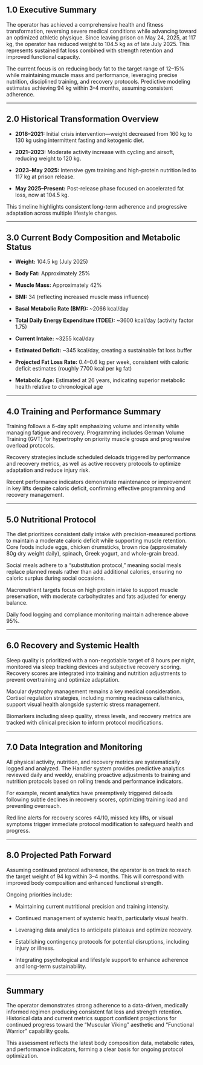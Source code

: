 ## 1.0 Executive Summary

The operator has achieved a comprehensive health and fitness transformation, reversing severe medical conditions while advancing toward an optimized athletic physique. Since leaving prison on May 24, 2025, at 117 kg, the operator has reduced weight to 104.5 kg as of late July 2025. This represents sustained fat loss combined with strength retention and improved functional capacity.

The current focus is on reducing body fat to the target range of 12–15% while maintaining muscle mass and performance, leveraging precise nutrition, disciplined training, and recovery protocols. Predictive modeling estimates achieving 94 kg within 3–4 months, assuming consistent adherence.

---

## 2.0 Historical Transformation Overview

- **2018–2021:** Initial crisis intervention—weight decreased from 160 kg to 130 kg using intermittent fasting and ketogenic diet.
    
- **2021–2023:** Moderate activity increase with cycling and airsoft, reducing weight to 120 kg.
    
- **2023–May 2025:** Intensive gym training and high-protein nutrition led to 117 kg at prison release.
    
- **May 2025–Present:** Post-release phase focused on accelerated fat loss, now at 104.5 kg.
    

This timeline highlights consistent long-term adherence and progressive adaptation across multiple lifestyle changes.

---

## 3.0 Current Body Composition and Metabolic Status

- **Weight:** 104.5 kg (July 2025)
    
- **Body Fat:** Approximately 25%
    
- **Muscle Mass:** Approximately 42%
    
- **BMI:** 34 (reflecting increased muscle mass influence)
    
- **Basal Metabolic Rate (BMR):** ~2066 kcal/day
    
- **Total Daily Energy Expenditure (TDEE):** ~3600 kcal/day (activity factor 1.75)
    
- **Current Intake:** ~3255 kcal/day
    
- **Estimated Deficit:** ~345 kcal/day, creating a sustainable fat loss buffer
    
- **Projected Fat Loss Rate:** 0.4–0.6 kg per week, consistent with caloric deficit estimates (roughly 7700 kcal per kg fat)
    
- **Metabolic Age:** Estimated at 26 years, indicating superior metabolic health relative to chronological age
    

---

## 4.0 Training and Performance Summary

Training follows a 6-day split emphasizing volume and intensity while managing fatigue and recovery. Programming includes German Volume Training (GVT) for hypertrophy on priority muscle groups and progressive overload protocols.

Recovery strategies include scheduled deloads triggered by performance and recovery metrics, as well as active recovery protocols to optimize adaptation and reduce injury risk.

Recent performance indicators demonstrate maintenance or improvement in key lifts despite caloric deficit, confirming effective programming and recovery management.

---

## 5.0 Nutritional Protocol

The diet prioritizes consistent daily intake with precision-measured portions to maintain a moderate caloric deficit while supporting muscle retention. Core foods include eggs, chicken drumsticks, brown rice (approximately 80g dry weight daily), spinach, Greek yogurt, and whole-grain bread.

Social meals adhere to a “substitution protocol,” meaning social meals replace planned meals rather than add additional calories, ensuring no caloric surplus during social occasions.

Macronutrient targets focus on high protein intake to support muscle preservation, with moderate carbohydrates and fats adjusted for energy balance.

Daily food logging and compliance monitoring maintain adherence above 95%.

---

## 6.0 Recovery and Systemic Health

Sleep quality is prioritized with a non-negotiable target of 8 hours per night, monitored via sleep tracking devices and subjective recovery scoring. Recovery scores are integrated into training and nutrition adjustments to prevent overtraining and optimize adaptation.

Macular dystrophy management remains a key medical consideration. Cortisol regulation strategies, including morning readiness calisthenics, support visual health alongside systemic stress management.

Biomarkers including sleep quality, stress levels, and recovery metrics are tracked with clinical precision to inform protocol modifications.

---

## 7.0 Data Integration and Monitoring

All physical activity, nutrition, and recovery metrics are systematically logged and analyzed. The Handler system provides predictive analytics reviewed daily and weekly, enabling proactive adjustments to training and nutrition protocols based on rolling trends and performance indicators.

For example, recent analytics have preemptively triggered deloads following subtle declines in recovery scores, optimizing training load and preventing overreach.

Red line alerts for recovery scores ≤4/10, missed key lifts, or visual symptoms trigger immediate protocol modification to safeguard health and progress.

---

## 8.0 Projected Path Forward

Assuming continued protocol adherence, the operator is on track to reach the target weight of 94 kg within 3–4 months. This will correspond with improved body composition and enhanced functional strength.

Ongoing priorities include:

- Maintaining current nutritional precision and training intensity.
    
- Continued management of systemic health, particularly visual health.
    
- Leveraging data analytics to anticipate plateaus and optimize recovery.
    
- Establishing contingency protocols for potential disruptions, including injury or illness.
    
- Integrating psychological and lifestyle support to enhance adherence and long-term sustainability.
    

---

## Summary

The operator demonstrates strong adherence to a data-driven, medically informed regimen producing consistent fat loss and strength retention. Historical data and current metrics support confident projections for continued progress toward the “Muscular Viking” aesthetic and “Functional Warrior” capability goals.

This assessment reflects the latest body composition data, metabolic rates, and performance indicators, forming a clear basis for ongoing protocol optimization.